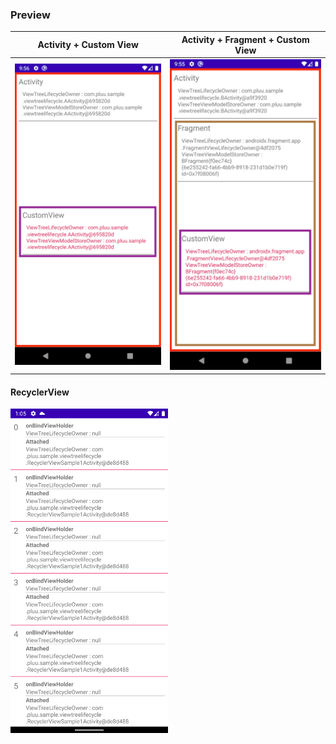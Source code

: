 ### Preview

|           Activity + Custom View           |          Activity + Fragment + Custom View          |
| :----------------------------------------: | :-------------------------------------------------: |
| <img src="arts/activity_customview.png" /> | <img src="arts/activity_fragment_customview.png" /> |

#### RecyclerView

<img src="arts/recyclerview.png" width="50%" />